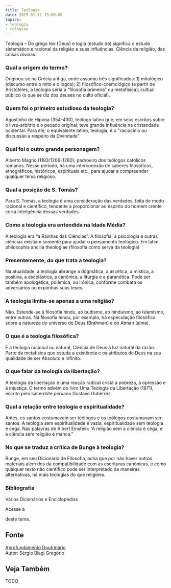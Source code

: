 ```yaml
---
title: Teologia
date: 2019-01-11 13:00:00
topics: 
- teologia
- religiao
---
```


Teologia – Do grego teo (Deus) e logia (estudo de) significa o estudo
sistemático e racional da religião e suas influências. Ciência da
religião, das coisas divinas.

### Qual a origem do termo?
Originou-se na Grécia antiga, onde assumiu três significados: 1)
mitológico (discurso entre o mito e o logos); 2)
filosófico-cosmológico (a partir de Aristóteles, a teologia seria a
“filosofia primeira” ou metafísica); cultual público (o que se diz dos
deuses no culto oficial).

### Quem foi o primeiro estudioso da teologia?
Agostinho de Hipona (354-430), teólogo latino que, em seus escritos
sobre o livre-arbítrio e o pecado original, teve grande influência na
cristandade ocidental. Para ele, o equivalente latino, teologia, é o
"raciocínio ou discussão a respeito da Divindade".

### Qual foi o outro grande personagem?
Alberto Magno (1193/1206-1280), padroeiro dos teólogos católicos
romanos. Nesse período, há uma interconexão de saberes filosóficos,
etnográficos, históricos, espirituais etc., para ajudar a compreender
qualquer tema religioso.

### Qual a posição de S. Tomás?
Para S. Tomás, a teologia é uma consideração das verdades, feita de modo
racional e científico, tendente a proporcionar ao espírito do homem
crente certa inteligência dessas verdades.

### Como a teologia era entendida na Idade Média?
A teologia era “a Rainhas das Ciências”. A filosofia, a psicologia e
outras ciências existiam somente para ajudar o pensamento teológico. Em
latim: philosophia ancilla theologiae (filosofia como serva da
teologia)
### Presentemente, do que trata a teologia?
Na atualidade, a teologia abrange a dogmática, a ascética, a mística, a
positiva, a escolástica, a canônica, a liturgia e a paranética. Pode ser
também apologética, polêmica, ou irônica, conforme combata os
adversários ou exponhas suas teses.

### A teologia limita-se apenas a uma religião?
Não. Estende-se à filosofia hindu, ao budismo, ao hinduísmo, ao
islamismo, entre outras. Na filosofia hindu, por exemplo, há especulação
filosófica sobre a natureza do universo de Deus (Brahman) e do Atman
(alma).
### O que é a teologia filosófica?
É a teologia racional ou natural, Ciência de Deus à luz natural da
razão. Parte da metafísica que estuda a existência e os atributos de
Deus na sua qualidade de ser Absoluto e Infinito.

### O que falar da teologia da libertação?
A teologia da libertação é uma reação radical cristã à pobreza, à
opressão e à injustiça. O termo advém do livro Uma Teologia da
Libertação (1971), escrito pelo sacerdote peruano Gustavo Gutiérrez.
### Qual a relação entre teologia e espiritualidade?
Antes, os santos costumavam ser teólogos e os teólogos costumavam ser
santos. A teologia sem espiritualidade é vazia, espiritualidade sem
teologia é cega. Nas palavras de Albert Einstein: “A religião sem a
ciência é cega, e a ciência sem religião é manca.”
### No que se traduz a crítica de Bunge à teologia?
Bunge, em seu Dicionário de Filosofia, acha que por não haver outros
materiais além dos da compatibilidade com as escrituras canônicas, e
como qualquer texto não científico pode ser interpretado de maneiras
alternativas, há mais teologias do que religiões.

### Bibliografia
Vários Dicionários e Enciclopédias

Acesse a

deste tema.

## Fonte
[Aprofundamento Doutrinário](https://sites.google.com/view/aprofundamentodoutrinario/teologia)  
Autor: Sérgio Biagi Gregório



## Veja Também
TODO


